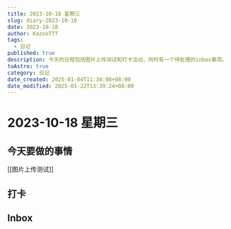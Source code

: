```yaml
---
title: 2023-10-18 星期三
slug: diary-2023-10-18
date: 2023-10-18
author: KazooTTT
tags:
  - 日记
published: true
description: 今天的日程包括图片上传测试和打卡活动，同时有一个待处理的inbox事项。
toAstro: true
category: 日记
date_created: 2025-01-04T11:34:08+08:00
date_modified: 2025-01-22T13:39:24+08:00
---
```


# 2023-10-18 星期三

<!-- start of weread -->
<!-- end of weread -->

## 今天要做的事情

[[图片上传测试]]

## 打卡

## Inbox